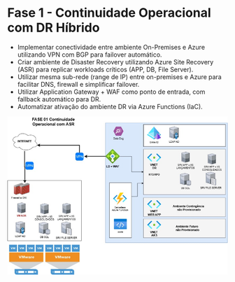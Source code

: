 # Fase 1 - Continuidade Operacional com DR Híbrido

- Implementar conectividade entre ambiente On-Premises e Azure utilizando VPN com BGP para failover automático.
- Criar ambiente de Disaster Recovery utilizando Azure Site Recovery (ASR) para replicar workloads críticos (APP, DB, File Server).
- Utilizar mesma sub-rede (range de IP) entre on-premises e Azure para facilitar DNS, firewall e simplificar failover.
- Utilizar Application Gateway + WAF como ponto de entrada, com fallback automático para DR.
- Automatizar ativação do ambiente DR via Azure Functions (IaC).

![Topologia Fase 01](Topologia_Fase-01_DR_Hibrido.jpg)